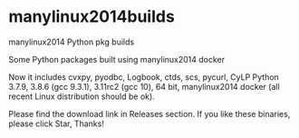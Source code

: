 # manylinux2014builds
manylinux2014 Python pkg builds

Some Python packages built using manylinux2014 docker

Now it includes cvxpy, pyodbc, Logbook, ctds, scs, pycurl, CyLP Python 3.7.9, 3.8.6 (gcc 9.3.1), 3.11rc2 (gcc 10), 64 bit, manylinux2014 docker (all recent Linux distribution should be ok).

Please find the download link in Releases section. If you like these binaries, please click Star, Thanks!
